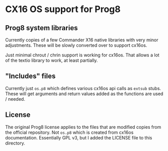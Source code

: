 # CX16 OS support for Prog8

## Prog8 system libraries

Currently copies of a few Commander X16 native libraries with very minor adjustments.
These will be slowly converted over to support cx16os.

Just minimal chrout / chrin support is working for cx16os.  That allows a lot of
the textio library to work, at least partially.

## "Includes" files

Currently just `os.p8` which defines various cx16os api calls as `extsub` stubs.
These will get arguments and return values added as the functions are used / needed.

## License

The original Prog8 license applies to the files that are modified copies from the official repository. Not `os.p8` which is created from cx16os documentation.
Essentially GPL v3, but I added the LICENSE file to this directory.

